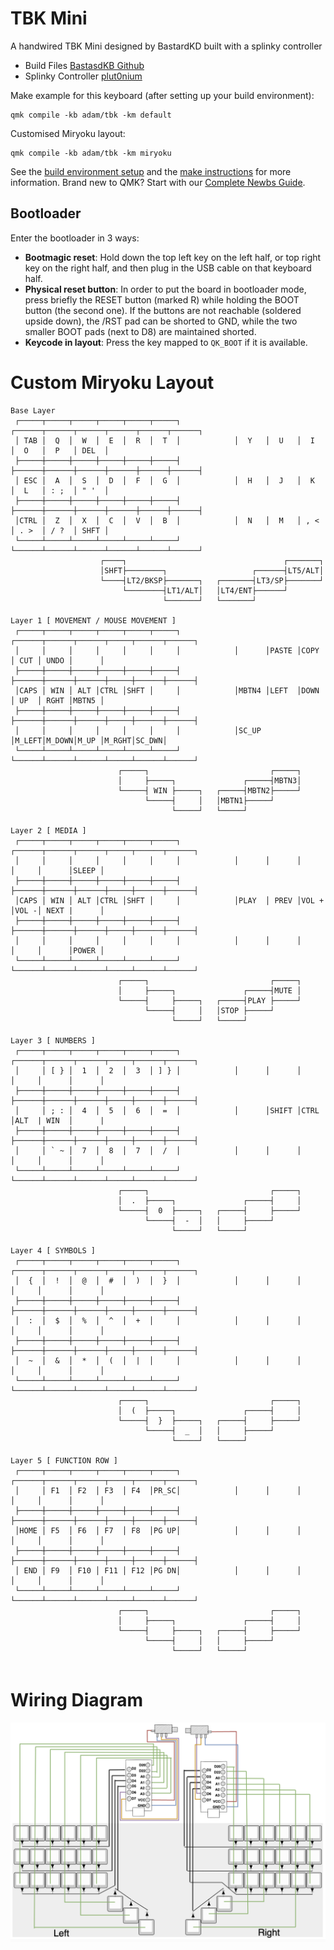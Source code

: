 # TBK Mini

A handwired TBK Mini designed by BastardKD built with a splinky controller

* Build Files [BastasdKB Github](https://github.com/Bastardkb/TBK-Mini)
* Splinky Controller [plut0nium](https://github.com/plut0nium/0xB2)

Make example for this keyboard (after setting up your build environment):

    qmk compile -kb adam/tbk -km default

Customised Miryoku layout:

    qmk compile -kb adam/tbk -km miryoku

See the [build environment setup](https://docs.qmk.fm/#/getting_started_build_tools) and the [make instructions](https://docs.qmk.fm/#/getting_started_make_guide) for more information. Brand new to QMK? Start with our [Complete Newbs Guide](https://docs.qmk.fm/#/newbs).

## Bootloader

Enter the bootloader in 3 ways:

* **Bootmagic reset**: Hold down the top left key on the left half, or top right key on the right half, and then plug in the USB cable on that keyboard half.
* **Physical reset button**: In order to put the board in bootloader mode, press briefly the RESET button (marked R) while holding the BOOT button (the second one). If the buttons are not reachable (soldered upside down), the /RST pad can be shorted to GND, while the two smaller BOOT pads (next to D8) are maintained shorted.
* **Keycode in layout**: Press the key mapped to `QK_BOOT` if it is available.


# Custom Miryoku Layout 
```
Base Layer
 ┌─────┬─────┬─────┬─────┬─────┬─────┐            ┌──────┬──────┬──────┬──────┬──────┬──────┐
 │ TAB │  Q  │  W  │  E  │  R  │  T  │            │  Y   │  U   │  I   │  O   │  P   │ DEL  │
 ├─────┼─────┼─────┼─────┼─────┼─────┤            ├──────┼──────┼──────┼──────┼──────┼──────┤
 │ ESC │  A  │  S  │  D  │  F  │  G  │            │  H   │  J   │  K   │  L   │ : ;  │ " '  │
 ├─────┼─────┼─────┼─────┼─────┼─────┤            ├──────┼──────┼──────┼──────┼──────┼──────┤
 │CTRL │  Z  │  X  │  C  │  V  │  B  │            │  N   │  M   │ , <  │ . >  │ / ?  │ SHFT │
 └─────┴─────┴─────┴─────┴─────┴─────┘            └──────┴──────┴──────┴──────┴──────┴──────┘
                    ┌────┐                                   ┌───────┐
                    │SHFT├────────┐                   ┌──────┤LT5/ALT│
                    └────┤LT2/BKSP├───────┐   ┌───────┤LT3/SP├───────┘
                         └────────┤LT1/ALT│   │LT4/ENT├──────┘
                                  └───────┘   └───────┘

Layer 1 [ MOVEMENT / MOUSE MOVEMENT ]
 ┌─────┬─────┬─────┬─────┬─────┬─────┐            ┌──────┬──────┬──────┬─────┬──────┬──────┐
 │     │     │     │     │     │     │            │      │PASTE │COPY  │ CUT │ UNDO │      │
 ├─────┼─────┼─────┼─────┼─────┼─────┤            ├──────┼──────┼──────┼─────┼──────┼──────┤
 │CAPS │ WIN │ ALT │CTRL │SHFT │     │            │MBTN4 │LEFT  │DOWN  │ UP  │ RGHT │MBTN5 │
 ├─────┼─────┼─────┼─────┼─────┼─────┤            ├──────┼──────┼──────┼─────┼──────┼──────┤
 │     │     │     │     │     │     │            │SC_UP │M_LEFT│M_DOWN│M_UP │M_RGHT│SC_DWN│
 └─────┴─────┴─────┴─────┴─────┴─────┘            └──────┴──────┴──────┴─────┴──────┴──────┘
                        ┌─────┐                           ┌─────┐
                        │     ├─────┐               ┌─────┤MBTN3│
                        └─────┤ WIN ├─────┐   ┌─────┤MBTN2├─────┘
                              └─────┤     │   │MBTN1├─────┘
                                    └─────┘   └─────┘

Layer 2 [ MEDIA ]
 ┌─────┬─────┬─────┬─────┬─────┬─────┐            ┌──────┬──────┬──────┬─────┬──────┬──────┐
 │     │     │     │     │     │     │            │      │      │      │     │      │SLEEP │
 ├─────┼─────┼─────┼─────┼─────┼─────┤            ├──────┼──────┼──────┼─────┼──────┼──────┤
 │CAPS │ WIN │ ALT │CTRL │SHFT │     │            │PLAY  │ PREV │VOL + │VOL -│ NEXT |      │
 ├─────┼─────┼─────┼─────┼─────┼─────┤            ├──────┼──────┼──────┼─────┼──────┼──────┤
 │     │     │     │     │     │     │            │      │      │      │     │      │POWER │
 └─────┴─────┴─────┴─────┴─────┴─────┘            └──────┴──────┴──────┴─────┴──────┴──────┘
                        ┌─────┐                           ┌─────┐
                        │     ├─────┐               ┌─────┤MUTE │
                        └─────┤     ├─────┐   ┌─────┤PLAY ├─────┘
                              └─────┤     │   │STOP ├─────┘
                                    └─────┘   └─────┘

Layer 3 [ NUMBERS ]
 ┌─────┬─────┬─────┬─────┬─────┬─────┐            ┌──────┬──────┬──────┬─────┬──────┬──────┐
 │     │ [ } │  1  │  2  │  3  │ ] } │            │      │      │      │     │      │      │
 ├─────┼─────┼─────┼─────┼─────┼─────┤            ├──────┼──────┼──────┼─────┼──────┼──────┤
 │     │ ; : │  4  │  5  │  6  │  =  │            │      │SHIFT │CTRL  │ALT  | WIN  │      |
 ├─────┼─────┼─────┼─────┼─────┼─────┤            ├──────┼──────┼──────┼─────┼──────┼──────┤
 │     │ ` ~ │  7  │  8  │  7  │  /  │            │      │      │      │     │      │      │
 └─────┴─────┴─────┴─────┴─────┴─────┘            └──────┴──────┴──────┴─────┴──────┴──────┘
                        ┌─────┐                           ┌─────┐
                        │  .  ├─────┐               ┌─────┤     │
                        └─────┤  0  ├─────┐   ┌─────┤     ├─────┘
                              └─────┤  -  │   │     ├─────┘
                                    └─────┘   └─────┘

Layer 4 [ SYMBOLS ]
 ┌─────┬─────┬─────┬─────┬─────┬─────┐            ┌──────┬──────┬──────┬─────┬──────┬──────┐
 │  {  │  !  │  @  │  #  │  )  │  }  │            │      │      │      │     │      │      │
 ├─────┼─────┼─────┼─────┼─────┼─────┤            ├──────┼──────┼──────┼─────┼──────┼──────┤
 │  :  │  $  │  %  │  ^  │  +  │     │            │      │      │      │     │      │      │
 ├─────┼─────┼─────┼─────┼─────┼─────┤            ├──────┼──────┼──────┼─────┼──────┼──────┤
 │  ~  │  &  │  *  │  (  │  |  │     │            │      │      │      │     │      │      │
 └─────┴─────┴─────┴─────┴─────┴─────┘            └──────┴──────┴──────┴─────┴──────┴──────┘
                        ┌─────┐                           ┌─────┐
                        │  (  ├─────┐               ┌─────┤     │
                        └─────┤  }  ├─────┐   ┌─────┤     ├─────┘
                              └─────┤  _  │   │     ├─────┘
                                    └─────┘   └─────┘

Layer 5 [ FUNCTION ROW ]
 ┌─────┬─────┬─────┬─────┬─────┬─────┐            ┌──────┬──────┬──────┬─────┬──────┬──────┐
 │     │ F1  │ F2  │ F3  │ F4  │PR_SC│            │      │      │      │     │      │      │
 ├─────┼─────┼─────┼─────┼─────┼─────┤            ├──────┼──────┼──────┼─────┼──────┼──────┤
 │HOME │ F5  │ F6  │ F7  │ F8  │PG UP│            │      │      │      │     │      │      │
 ├─────┼─────┼─────┼─────┼─────┼─────┤            ├──────┼──────┼──────┼─────┼──────┼──────┤
 │ END │ F9  │ F10 │ F11 │ F12 │PG DN│            │      │      │      │     │      │      │
 └─────┴─────┴─────┴─────┴─────┴─────┘            └──────┴──────┴──────┴─────┴──────┴──────┘
                        ┌─────┐                           ┌─────┐
                        │     ├─────┐               ┌─────┤     │
                        └─────┤     ├─────┐   ┌─────┤     ├─────┘
                              └─────┤     │   │     ├─────┘
                                    └─────┘   └─────┘


```


# Wiring Diagram 

![Wiring Diagram](images/wiring-guide-2.png)
